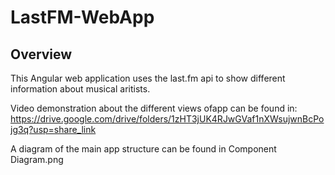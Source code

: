 # LastFM-WebApp

## Overview
This Angular web application uses the last.fm api to show different information about musical aritists.

Video demonstration about the different views ofapp can be found in:
https://drive.google.com/drive/folders/1zHT3jUK4RJwGVaf1nXWsujwnBcPojg3q?usp=share_link

A diagram of the main app structure can be found in Component Diagram.png

